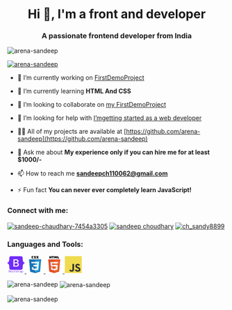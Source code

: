 <h1 align="center">Hi 👋, I'm a front and developer</h1>
<h3 align="center">A passionate frontend developer from India</h3>

<p align="left"> <img src="https://komarev.com/ghpvc/?username=arena-sandeep&label=Profile%20views&color=0e75b6&style=flat" alt="arena-sandeep" /> </p>

<p align="left"> <a href="https://github.com/ryo-ma/github-profile-trophy"><img src="https://github-profile-trophy.vercel.app/?username=arena-sandeep" alt="arena-sandeep" /></a> </p>

- 🔭 I’m currently working on [FirstDemoProject](http://github.com/arena-sandeep/FirstDemoProject)

- 🌱 I’m currently learning **HTML And CSS**

- 👯 I’m looking to collaborate on [my FirstDemoProject](http://github.com/arena-sandeep/FirstDemoProject)

- 🤝 I’m looking for help with [I’mgetting started as a web developer](http://github.com/arena-sandeep/FirstDemoProject)

- 👨‍💻 All of my projects are available at [https://github.com/arena-sandeep](https://github.com/arena-sandeep)

- 💬 Ask me about **My experience only if you can hire me for at least $1000/-**

- 📫 How to reach me **sandeepch110062@gmail.com**

- ⚡ Fun fact **You can never ever completely learn JavaScript!**

<h3 align="left">Connect with me:</h3>
<p align="left">
<a href="https://linkedin.com/in/sandeep-chaudhary-7454a3305" target="blank"><img align="center" src="https://raw.githubusercontent.com/rahuldkjain/github-profile-readme-generator/master/src/images/icons/Social/linked-in-alt.svg" alt="sandeep-chaudhary-7454a3305" height="30" width="40" /></a>
<a href="https://fb.com/sandeep choudhary" target="blank"><img align="center" src="https://raw.githubusercontent.com/rahuldkjain/github-profile-readme-generator/master/src/images/icons/Social/facebook.svg" alt="sandeep choudhary" height="30" width="40" /></a>
<a href="https://instagram.com/ch_sandy8899" target="blank"><img align="center" src="https://raw.githubusercontent.com/rahuldkjain/github-profile-readme-generator/master/src/images/icons/Social/instagram.svg" alt="ch_sandy8899" height="30" width="40" /></a>
</p>

<h3 align="left">Languages and Tools:</h3>
<p align="left"> <a href="https://getbootstrap.com" target="_blank" rel="noreferrer"> <img src="https://raw.githubusercontent.com/devicons/devicon/master/icons/bootstrap/bootstrap-plain-wordmark.svg" alt="bootstrap" width="40" height="40"/> </a> <a href="https://www.w3schools.com/css/" target="_blank" rel="noreferrer"> <img src="https://raw.githubusercontent.com/devicons/devicon/master/icons/css3/css3-original-wordmark.svg" alt="css3" width="40" height="40"/> </a> <a href="https://www.w3.org/html/" target="_blank" rel="noreferrer"> <img src="https://raw.githubusercontent.com/devicons/devicon/master/icons/html5/html5-original-wordmark.svg" alt="html5" width="40" height="40"/> </a> <a href="https://developer.mozilla.org/en-US/docs/Web/JavaScript" target="_blank" rel="noreferrer"> <img src="https://raw.githubusercontent.com/devicons/devicon/master/icons/javascript/javascript-original.svg" alt="javascript" width="40" height="40"/> </a> </p>

<p><img align="left" src="https://github-readme-stats.vercel.app/api/top-langs?username=arena-sandeep&show_icons=true&locale=en&layout=compact" alt="arena-sandeep" /></p>

<p>&nbsp;<img align="center" src="https://github-readme-stats.vercel.app/api?username=arena-sandeep&show_icons=true&locale=en" alt="arena-sandeep" /></p>

<p><img align="center" src="https://github-readme-streak-stats.herokuapp.com/?user=arena-sandeep&" alt="arena-sandeep" /></p>

